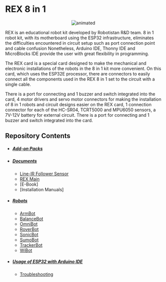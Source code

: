 # REX 8 in 1 
<p align="center">
  <img src="https://user-images.githubusercontent.com/112697142/229721526-375c7a74-edb2-4781-a401-df036e431216.gif" alt="animated" />
</p>

REX is an educational robot kit developed by Robotistan R&D team. 8 in 1 robot kit, with its motherboard using the ESP32 infrastructure, eliminates the difficulties encountered in circuit setup such as port connection point and cable confusion
Nonetheless, Arduino IDE, Thonny IDE and MicroBlocks IDE provide the user with great flexibility in programming.




The REX card is a special card designed to make the mechanical and electronic installations of the robots in the 8 in 1 kit more convenient. On this card, which uses the ESP32E processor, there are connectors to easily connect all the components used in the REX 8 in 1 set to the circuit with a single cable.

There is a port for connecting and 1 buzzer and switch integrated into the card, 4 motor drivers and servo motor connectors for making the installation of 8 in 1 robots and circuit designs easier on the REX card, 1 connection connector for each of the HC-SR04, TCRT5000 and MPU6050 sensors, a 7V-12V battery for external circuit. There is a port for connecting and 1 buzzer and switch integrated into the card.

## Repository Contents

- ##### [Add-on Packs](https://github.com/Robotistan/8in1/tree/main/Add-on%20Packs)
- ##### [Documents](https://github.com/Robotistan/8in1/tree/main/Documents)
   * [Line-IR Follower Sensor](https://github.com/Robotistan/8in1/tree/main/Documents/Line-IR%20Follower%20Sensor)
   * [REX Main](https://github.com/Robotistan/8in1/tree/main/Documents/REX-Main)
   * [E-Book]
   * [Installation Manuals] 
- ##### [Robots](https://github.com/Robotistan/8in1/tree/main/Robots) 
   * [ArmBot](https://github.com/Robotistan/8in1/tree/main/Robots/ArmBot)
   * [BalanceBot](https://github.com/Robotistan/8in1/tree/main/Robots/BalanceBot)
   * [OmniBot](https://github.com/Robotistan/8in1/tree/main/Robots/OmniBot)
   * [RoverBot](https://github.com/Robotistan/8in1/tree/main/Robots/RoverBot)
   * [SonicBot](https://github.com/Robotistan/8in1/tree/main/Robots/SonicBot)
   * [SumoBot](https://github.com/Robotistan/8in1/tree/main/Robots/SumoBot)
   * [TrackerBot](https://github.com/Robotistan/8in1/tree/main/Robots/TrackerBot)
   * [WiBot](https://github.com/Robotistan/8in1/tree/main/Robots/WiBot)
- ##### [Usage of ESP32 with Arduino IDE](https://github.com/Robotistan/8in1/tree/main/Usage%20of%20ESP32%20With%20Arduino%20IDE)
   * [Troubleshooting](https://github.com/Robotistan/8in1/tree/main/Usage%20of%20ESP32%20With%20Arduino%20IDE/Troubleshooting)
